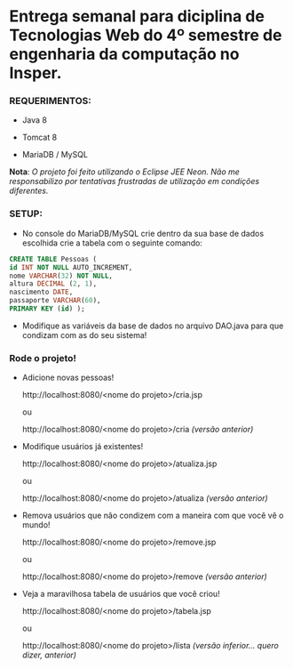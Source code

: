 # Entrega semanal para diciplina de Tecnologias Web do 4º semestre de engenharia da computação no Insper.

### REQUERIMENTOS:

* Java 8

* Tomcat 8

* MariaDB / MySQL

**Nota**: *O projeto foi feito utilizando o Eclipse JEE Neon. Não me responsabilizo por tentativas frustradas de utilização em condições diferentes.*

### SETUP:

* No console do MariaDB/MySQL crie dentro da sua base de dados escolhida crie a tabela com o seguinte comando:
```sql
CREATE TABLE Pessoas (
id INT NOT NULL AUTO_INCREMENT,
nome VARCHAR(32) NOT NULL,
altura DECIMAL (2, 1),
nascimento DATE,
passaporte VARCHAR(60),
PRIMARY KEY (id) );
```

* Modifique as variáveis da base de dados no arquivo DAO.java para que condizam com as do seu sistema!

### Rode o projeto!
  - Adicione novas pessoas!

    http://localhost:8080/\<nome do projeto>/cria.jsp

    ou

    http://localhost:8080/\<nome do projeto>/cria *(versão anterior)*

  - Modifique usuários já existentes!
    
    http://localhost:8080/\<nome do projeto>/atualiza.jsp
  
    ou
  
    http://localhost:8080/\<nome do projeto>/atualiza *(versão anterior)*

  - Remova usuários que não condizem com a maneira com que você vê o mundo!
    
    http://localhost:8080/\<nome do projeto>/remove.jsp
    
    ou
  
    http://localhost:8080/\<nome do projeto>/remove *(versão anterior)*

  - Veja a maravilhosa tabela de usuários que você criou!
    
    http://localhost:8080/\<nome do projeto>/tabela.jsp
    
    ou
  
    http://localhost:8080/\<nome do projeto>/lista *(versão inferior... quero dizer, anterior)*
